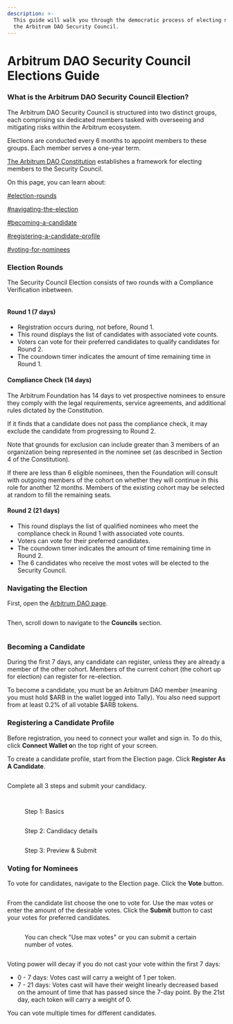 ```yaml
---
description: >-
  This guide will walk you through the democratic process of electing members to
  the Arbitrum DAO Security Council.
---
```


# Arbitrum DAO Security Council Elections Guide

### What is the Arbitrum DAO Security Council Election?

The Arbitrum DAO Security Council is structured into two distinct groups, each comprising six dedicated members tasked with overseeing and mitigating risks within the Arbitrum ecosystem.

Elections are conducted every 6 months to appoint members to these groups. Each member serves a one-year term.

[The Arbitrum DAO Constitution](https://docs.arbitrum.foundation/dao-constitution) establishes a framework for electing members to the Security Council.

On this page, you can learn about:

[#election-rounds](arbitrum-dao-security-council-elections-guide.md#election-rounds "mention")

[#navigating-the-election](arbitrum-dao-security-council-elections-guide.md#navigating-the-election "mention")

[#becoming-a-candidate](arbitrum-dao-security-council-elections-guide.md#becoming-a-candidate "mention")

[#registering-a-candidate-profile](arbitrum-dao-security-council-elections-guide.md#registering-a-candidate-profile "mention")

[#voting-for-nominees](arbitrum-dao-security-council-elections-guide.md#voting-for-nominees "mention")

### Election Rounds

The Security Council Election consists of two rounds with a Compliance Verification inbetween.

<figure><img src="https://lh5.googleusercontent.com/8abGmsTJsqCoKUu-9lefdR-xtedCtR98NNuAGKHM0Zeijh5cP8c90qgjSyFViwLig2mumr799D9RCJimarAbm_LbQ0ESWOhRVDh7vlO3o0qVInYqDxhgVjq6ij7LETgbuF7eGgVfzkQoZMKDbimLH6U" alt=""><figcaption></figcaption></figure>

#### Round 1 (7 days)

* Registration occurs during, not before, Round 1.
* This round displays the list of candidates with associated vote counts.
* Voters can vote for their preferred candidates to qualify candidates for Round 2.
* The coundown timer indicates the amount of time remaining time in Round 1.

#### Compliance Check (14 days)

The Arbitrum Foundation has 14 days to vet prospective nominees to ensure they comply with the legal requirements, service agreements, and additional rules dictated by the Constitution.

If it finds that a candidate does not pass the compliance check, it may exclude the candidate from progressing to Round 2.

Note that grounds for exclusion can include greater than 3 members of an organization being represented in the nominee set (as described in Section 4 of the Constitution).

If there are less than 6 eligible nominees, then the Foundation will consult with outgoing members of the cohort on whether they will continue in this role for another 12 months. Members of the existing cohort may be selected at random to fill the remaining seats.

#### Round 2 (21 days)

* This round displays the list of qualified nominees who meet the compliance check in Round 1 with associated vote counts.
* Voters can vote for their preferred candidates.
* The coundown timer indicates the amount of time remaining time in Round 2.
* The 6 candidates who receive the most votes will be elected to the Security Council.

### Navigating the Election

First, open the [Arbitrum DAO page](https://www.tally.xyz/gov/arbitrum/).

<figure><img src="https://lh6.googleusercontent.com/lSxVf4vbTibZogWTokQIl-S94krXOXDGaUp9WijYwFLkQTVkpU5wNfMDtzqFTDc0eBrW5FymYDSXw-NK3JM6La6wrcff8V_lMG2quJ4DhVKn3ZtmEaNkvZZEb29rOKadiynWVGJC2WsCJnc8FiocTtQ" alt=""><figcaption></figcaption></figure>

Then, scroll down to navigate to the **Councils** section.&#x20;

<figure><img src="https://lh3.googleusercontent.com/AbtiOYK8rIaTCXG9FhI6xW6E9jeMvd7b5ErDoh3F2ILRCx9y-1B1t33_CMNkA6P0CUewcDCIrhhYQEmbirhc31UpzkgwGyKkbxRqhQeH_h172O6sSoOl6tk9ARtB2XOzdFsWoY2VErcmG03zCbONeNA" alt=""><figcaption></figcaption></figure>

### Becoming a Candidate

During the first 7 days, any candidate can register, unless they are already a member of the other cohort. Members of the current cohort (the cohort up for election) can register for re-election.

To become a candidate, you must be an Arbitrum DAO member (meaning you must hold $ARB in the wallet logged into Tally). You also need support from at least 0.2% of all votable $ARB tokens.

### Registering a Candidate Profile

Before registration, you need to connect your wallet and sign in. To do this, click **Connect Wallet o**n the top right of your screen.

To create a candidate profile, start from the Election page. Click **Register As A Candidate**.

<figure><img src="https://lh4.googleusercontent.com/45SMiE2VQEjbABMPYMH95yjx4XAuuJgpORVziud0smU9hXZi24RgqVVJUeTUoXsUR8pl919D5qg9nt6yyItXZZjVE1DB-M_s73mSKdxDbdiAS0NwQJ_-vQw4xR9c1CGjWuqt2WHUt7y4pwX-hWoIM0Y" alt=""><figcaption></figcaption></figure>

Complete all 3 steps and submit your candidacy.

<figure><img src="https://lh6.googleusercontent.com/UwzLPmTuor34M8NjcqyUR4FVXBYmFLX6KOmayKe2-4BrWjSdz_YErxj9c--E4eVjY9TOpc6bbF11bgUeBtxqsM7YRprSHv5_P_oQqongt0eiVOAcf0euugGrzHRtD-i-Ge2KE46elGkF5l0rC0RWuBI" alt=""><figcaption></figcaption></figure>

<figure><img src="https://lh6.googleusercontent.com/M7N8ocprzpc5CHYTUfQYsbUw06pzPPWAXtC8lp9Qg_usyy_XRWZKMe02PQgg0jrtTNWSowYDxJgFa4YoXW0sF85KgA19aOnl6kaoaHEw6PwZFcnwui8GrIp87-s0I8lpHMIR221lCgiv2hKz6kDj5G8" alt=""><figcaption><p>Step 1: Basics</p></figcaption></figure>

<figure><img src="https://lh6.googleusercontent.com/CTHjnr-i5Dhk_fU5K_8EnEbUH-GIEoq8qRYFAWm08Eat7UWmxEv3RXUVr0DKI6cH0Q5mLJ5OpCxGJEUZfnbPjRuwiC2_WNO8JceSTt3cuS1AYg7jkUZHqSJonGDKAAkOupv_0rBhCz5R_WZqk2R7HKI" alt=""><figcaption><p>Step 2: Candidacy details</p></figcaption></figure>

<figure><img src="https://lh4.googleusercontent.com/_lDt5YnAzsMSw0nsWGcWHTOejbEmlxMiIYybORR0OeK4_JOxXKPQTDjD_WlHEpKKbqh9Cmuz__MYrAYqT0WA6uusBj7mrF3G_utAN4EI2_8bGJoa2bRk6V9LHP5OZwlkzPeiGSfF9phTjCYJd1bPh0k" alt=""><figcaption><p>Step 3: Preview &#x26; Submit</p></figcaption></figure>

### Voting for Nominees

To vote for candidates, navigate to the Election page. Click the **Vote** button.

<figure><img src="https://lh3.googleusercontent.com/QAP_r03ywlqnlhQ-iYNoAKuep0_xd6TYAUP1yaSKNesIubPsrSCO1hegQI0IBqQs8D0mdMH2NQZ50esZDR61KMZNCF2yb52iM39nKBJ1Ligtj5nT773oc4EbxT1_uP-kAIwfbz8miYW59liV0_wvUoY" alt=""><figcaption></figcaption></figure>

From the candidate list choose the one to vote for. Use the max votes or enter the amount of the desirable votes. Click the **Submit** button to cast your votes for preferred candidates.

<figure><img src="https://lh3.googleusercontent.com/FlY07ur8byNfAdCEYK4nMtiHmfLXstHPFpffRomscgGDNQV_nRssvVR2uxHRNYPNCzNPWUFVbxMtkxkKu2ZuM6peR0THOOSFgianILyy4tKY2TgcxXCfALhejTzN2lXQfm5xttHoI-rtwwdfMArRuM0" alt=""><figcaption><p>You can check "Use max votes" or you can submit a certain number of votes.</p></figcaption></figure>

<figure><img src="https://lh3.googleusercontent.com/vx-0XtirZ5PUoA5bJLeMdTM5NADW2SagwOZHAhwBnyY8ZLZAn3XiAPs-3MQ67tIx9G1owBXq3-4VjtE6ip_yttWjVQFeSsg4qTcIHAueTRgRvhATHw7J3NWlDr3vSzUDyC-VffskosO6X27KM4fLO-8" alt=""><figcaption></figcaption></figure>

Voting power will decay if you do not cast your vote within the first 7 days:

* 0 - 7 days: Votes cast will carry a weight of 1 per token.
* 7 - 21 days: Votes cast will have their weight linearly decreased based on the amount of time that has passed since the 7-day point. By the 21st day, each token will carry a weight of 0.

You can vote multiple times for different candidates.
